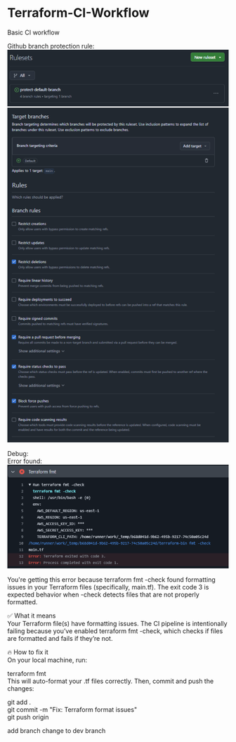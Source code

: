 # Terraform-CI-Workflow
Basic CI workflow

Github branch protection rule:   
![alt text](image-3.png)   
![![alt text](image-2.png)](image-1.png)   


Debug:   
Error found:   
![alt text](image.png)
   
You're getting this error because terraform fmt -check found formatting issues in your Terraform files (specifically, main.tf).
The exit code 3 is expected behavior when -check detects files that are not properly formatted.
   
✅ What it means   
Your Terraform file(s) have formatting issues. The CI pipeline is intentionally failing because you’ve enabled terraform fmt -check, which checks if files are formatted and fails if they’re not.
   
🔥 How to fix it   
On your local machine, run:
   
terraform fmt     
This will auto-format your .tf files correctly. Then, commit and push the changes:
   
git add .   
git commit -m "Fix: Terraform format issues"   
git push origin <your-branch>  

add branch
change to dev branch